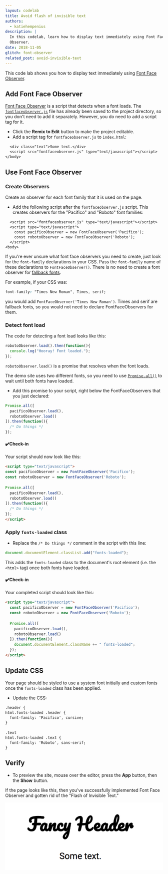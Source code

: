 ```yaml
---
layout: codelab
title: Avoid flash of invisible text
authors:
  - katiehempenius
description: |
  In this codelab, learn how to display text immediately using Font Face
  Observer.
date: 2018-11-05
glitch: font-observer
related_post: avoid-invisible-text
---
```


This code lab shows you how to display text immediately using [Font Face
Observer](https://github.com/bramstein/fontfaceobserver).

## Add Font Face Observer

[Font Face Observer](https://github.com/bramstein/fontfaceobserver) is a script
that detects when a font loads. The
[`fontfaceobserver.js`](https://github.com/bramstein/fontfaceobserver/blob/master/fontfaceobserver.js)
file has already been saved to the project directory, so you don't need to add it
separately. However, you do need to add a script tag for it.

- Click the **Remix to Edit** button to make the project editable.
- Add a script tag for `fontfaceobserver.js` to `index.html`:

```html/1
  <div class="text">Some text.</div>
  <script src="fontfaceobserver.js" type="text/javascript"></script>
</body>
```

## Use Font Face Observer

### Create Observers

Create an observer for each font family that it is used on the page.

- Add the following script after the `fontfaceobserver.js` script. This creates
observers for the "Pacifico" and "Roboto" font families:

```html/1-4
  <script src="fontfaceobserver.js" type="text/javascript"></script>
  <script type="text/javascript">
    const pacificoObserver = new FontFaceObserver('Pacifico');
    const robotoObserver = new FontFaceObserver('Roboto');
  </script>
<body>
```

If you're ever unsure what font face observers you need to create, just look for
the `font-family` declarations in your CSS. Pass the `font-family` name of these declarations to
`FontFaceObserver()`. There is no need to create a font observer for
[fallback fonts](https://developer.mozilla.org/en-US/docs/Web/CSS/font-family#%3Cgeneric-name%3E).

For example, if your CSS was:

```css
font-family: "Times New Roman", Times, serif;
```

you would add `FontFaceObserver('Times New Roman')`. Times and serif are
fallback fonts, so you would not need to declare FontFaceObservers for them.

### Detect font load

The code for detecting a font load looks like this:

```js
robotoObserver.load().then(function(){
  console.log("Hooray! Font loaded.");
});
```

`robotoObserver.load()` is a promise that resolves when the font loads.

The demo site uses two different fonts, so you need to use [`Promise.all()`](https://developer.mozilla.org/en-US/docs/Web/JavaScript/Reference/Global_Objects/Promise/all)
to wait until both fonts have loaded.

- Add this promise to your script, right below the FontFaceObservers that you
just declared:

```js
Promise.all([
  pacificoObserver.load(),
  robotoObserver.load()
]).then(function(){
  /* Do things */
});
```

#### ✔️Check-in

Your script should now look like this:

```html
<script type="text/javascript">
const pacificoObserver = new FontFaceObserver('Pacifico');
const robotoObserver = new FontFaceObserver('Roboto');

Promise.all([
  pacificoObserver.load(),
  robotoObserver.load()
]).then(function(){
  /* Do things */
});
</script>
```

### Apply `fonts-loaded` class

- Replace the `/* Do things */` comment in the script with this line:

```js
document.documentElement.classList.add("fonts-loaded");
```

This adds the `fonts-loaded` class to the document's root element (i.e. the
`<html>` tag) once both fonts have loaded.

#### ✔️Check-in

Your completed script should look like this:

```html
<script type="text/javascript">
  const pacificoObserver = new FontFaceObserver('Pacifico');
  const robotoObserver = new FontFaceObserver('Roboto');

  Promise.all([
    pacificoObserver.load(),
    robotoObserver.load()
  ]).then(function(){
    document.documentElement.className += " fonts-loaded";
  });
</script>
```

## Update CSS

Your page should be styled to use a system font initially and custom fonts once
the `fonts-loaded` class has been applied.

- Update the CSS:

```css/1-3,6-8/0,5
.header {
html.fonts-loaded .header {
  font-family: 'Pacifico', cursive;
}

.text
html.fonts-loaded .text {
  font-family: 'Roboto', sans-serif;
}
```

## Verify

- To preview the site, mouse over the editor, press the **App** button, then the
  **Show** button.

If the page looks like this, then you've successfully implemented Font Face
Observer and gotten rid of the "Flash of Invisible Text."

![A heading in a cursive font.](./fancy-header.png)
